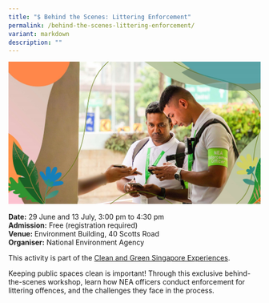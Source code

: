 ```yaml
---
title: "$ Behind the Scenes: Littering Enforcement"
permalink: /behind-the-scenes-littering-enforcement/
variant: markdown
description: ""
---
```

![Littering Enforcement](/images/Tours/NEA_Enforcement.jpg)

**Date:** 29 June and 13 July, 3:00 pm to 4:30 pm<br>
**Admission:** Free (registration required) <br>
**Venue:** Environment Building, 40 Scotts Road<br>
**Organiser:** National Environment Agency

This activity is part of the [Clean and Green Singapore Experiences](https://www.cgs.gov.sg/cgs-experiences).&nbsp;

Keeping public spaces clean is important! Through this exclusive behind-the-scenes workshop, learn how NEA officers conduct enforcement for littering offences, and the challenges they face in the process.

<a class="btn-link" target="_blank" href="https://www.eventbrite.sg/e/behind-the-scenes-nea-littering-enforcement-operations-tickets-909432516137">
	<img src="/images/gogreensg_website-32.png">
</a>

<style>
	.btn-link {
		display: none;
	}
	a.btn-link[target="_blank"]:after {
	display: none;
}
	.btn-link > img {
		width: 100%;
	}
</style>